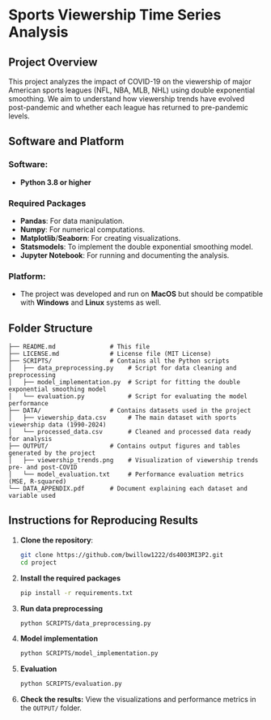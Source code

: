 # Sports Viewership Time Series Analysis

## Project Overview
This project analyzes the impact of COVID-19 on the viewership of major American sports leagues (NFL, NBA, MLB, NHL) using double exponential smoothing. We aim to understand how viewership trends have evolved post-pandemic and whether each league has returned to pre-pandemic levels.

## Software and Platform

### Software:
- **Python 3.8 or higher**

### Required Packages
- **Pandas**: For data manipulation.
- **Numpy**: For numerical computations.
- **Matplotlib**/**Seaborn**: For creating visualizations.
- **Statsmodels**: To implement the double exponential smoothing model.
- **Jupyter Notebook**: For running and documenting the analysis.

### Platform:
- The project was developed and run on **MacOS** but should be compatible with **Windows** and **Linux** systems as well.

## Folder Structure
```plaintext
├── README.md               # This file
├── LICENSE.md              # License file (MIT License)
├── SCRIPTS/                # Contains all the Python scripts
│   ├── data_preprocessing.py    # Script for data cleaning and preprocessing
│   ├── model_implementation.py  # Script for fitting the double exponential smoothing model
│   └── evaluation.py            # Script for evaluating the model performance
├── DATA/                   # Contains datasets used in the project
│   ├── viewership_data.csv      # The main dataset with sports viewership data (1990-2024)
│   └── processed_data.csv       # Cleaned and processed data ready for analysis
├── OUTPUT/                 # Contains output figures and tables generated by the project
│   ├── viewership_trends.png    # Visualization of viewership trends pre- and post-COVID
│   └── model_evaluation.txt     # Performance evaluation metrics (MSE, R-squared)
└── DATA_APPENDIX.pdf       # Document explaining each dataset and variable used
```
## Instructions for Reproducing Results

1. **Clone the repository**:
   ```bash
   git clone https://github.com/bwillow1222/ds4003MI3P2.git
   cd project
2. **Install the required packages**
   ```bash
   pip install -r requirements.txt
3. **Run data preprocessing**
   ```bash
   python SCRIPTS/data_preprocessing.py
4. **Model implementation**
   ```bash
   python SCRIPTS/model_implementation.py
5. **Evaluation**
   ```bash
   python SCRIPTS/evaluation.py
6. **Check the results:**
   View the visualizations and performance metrics in the `OUTPUT/` folder.
